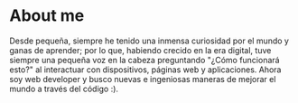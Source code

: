 # About me
Desde pequeña, siempre he tenido una inmensa curiosidad por el mundo y ganas de aprender; por lo que, habiendo crecido en la era digital, tuve
siempre una pequeña voz en la cabeza preguntando "¿Cómo funcionará esto?" al interactuar con dispositivos, páginas web y aplicaciones. 
Ahora soy web developer y busco nuevas e ingeniosas maneras de mejorar el mundo a través del código :).
